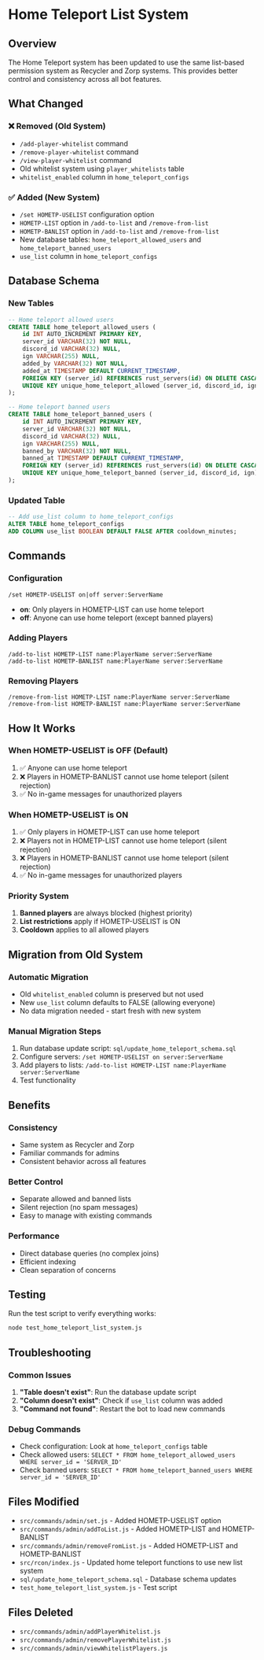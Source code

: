 # Home Teleport List System

## Overview
The Home Teleport system has been updated to use the same list-based permission system as Recycler and Zorp systems. This provides better control and consistency across all bot features.

## What Changed

### ❌ Removed (Old System)
- `/add-player-whitelist` command
- `/remove-player-whitelist` command  
- `/view-player-whitelist` command
- Old whitelist system using `player_whitelists` table
- `whitelist_enabled` column in `home_teleport_configs`

### ✅ Added (New System)
- `/set HOMETP-USELIST` configuration option
- `HOMETP-LIST` option in `/add-to-list` and `/remove-from-list`
- `HOMETP-BANLIST` option in `/add-to-list` and `/remove-from-list`
- New database tables: `home_teleport_allowed_users` and `home_teleport_banned_users`
- `use_list` column in `home_teleport_configs`

## Database Schema

### New Tables
```sql
-- Home teleport allowed users
CREATE TABLE home_teleport_allowed_users (
    id INT AUTO_INCREMENT PRIMARY KEY,
    server_id VARCHAR(32) NOT NULL,
    discord_id VARCHAR(32) NULL,
    ign VARCHAR(255) NULL,
    added_by VARCHAR(32) NOT NULL,
    added_at TIMESTAMP DEFAULT CURRENT_TIMESTAMP,
    FOREIGN KEY (server_id) REFERENCES rust_servers(id) ON DELETE CASCADE,
    UNIQUE KEY unique_home_teleport_allowed (server_id, discord_id, ign)
);

-- Home teleport banned users
CREATE TABLE home_teleport_banned_users (
    id INT AUTO_INCREMENT PRIMARY KEY,
    server_id VARCHAR(32) NOT NULL,
    discord_id VARCHAR(32) NULL,
    ign VARCHAR(255) NULL,
    banned_by VARCHAR(32) NOT NULL,
    banned_at TIMESTAMP DEFAULT CURRENT_TIMESTAMP,
    FOREIGN KEY (server_id) REFERENCES rust_servers(id) ON DELETE CASCADE,
    UNIQUE KEY unique_home_teleport_banned (server_id, discord_id, ign)
);
```

### Updated Table
```sql
-- Add use_list column to home_teleport_configs
ALTER TABLE home_teleport_configs 
ADD COLUMN use_list BOOLEAN DEFAULT FALSE AFTER cooldown_minutes;
```

## Commands

### Configuration
```
/set HOMETP-USELIST on|off server:ServerName
```
- **on**: Only players in HOMETP-LIST can use home teleport
- **off**: Anyone can use home teleport (except banned players)

### Adding Players
```
/add-to-list HOMETP-LIST name:PlayerName server:ServerName
/add-to-list HOMETP-BANLIST name:PlayerName server:ServerName
```

### Removing Players
```
/remove-from-list HOMETP-LIST name:PlayerName server:ServerName
/remove-from-list HOMETP-BANLIST name:PlayerName server:ServerName
```

## How It Works

### When HOMETP-USELIST is OFF (Default)
1. ✅ Anyone can use home teleport
2. ❌ Players in HOMETP-BANLIST cannot use home teleport (silent rejection)
3. ✅ No in-game messages for unauthorized players

### When HOMETP-USELIST is ON
1. ✅ Only players in HOMETP-LIST can use home teleport
2. ❌ Players not in HOMETP-LIST cannot use home teleport (silent rejection)
3. ❌ Players in HOMETP-BANLIST cannot use home teleport (silent rejection)
4. ✅ No in-game messages for unauthorized players

### Priority System
1. **Banned players** are always blocked (highest priority)
2. **List restrictions** apply if HOMETP-USELIST is ON
3. **Cooldown** applies to all allowed players

## Migration from Old System

### Automatic Migration
- Old `whitelist_enabled` column is preserved but not used
- New `use_list` column defaults to FALSE (allowing everyone)
- No data migration needed - start fresh with new system

### Manual Migration Steps
1. Run database update script: `sql/update_home_teleport_schema.sql`
2. Configure servers: `/set HOMETP-USELIST on server:ServerName`
3. Add players to lists: `/add-to-list HOMETP-LIST name:PlayerName server:ServerName`
4. Test functionality

## Benefits

### Consistency
- Same system as Recycler and Zorp
- Familiar commands for admins
- Consistent behavior across all features

### Better Control
- Separate allowed and banned lists
- Silent rejection (no spam messages)
- Easy to manage with existing commands

### Performance
- Direct database queries (no complex joins)
- Efficient indexing
- Clean separation of concerns

## Testing

Run the test script to verify everything works:
```bash
node test_home_teleport_list_system.js
```

## Troubleshooting

### Common Issues
1. **"Table doesn't exist"**: Run the database update script
2. **"Column doesn't exist"**: Check if `use_list` column was added
3. **"Command not found"**: Restart the bot to load new commands

### Debug Commands
- Check configuration: Look at `home_teleport_configs` table
- Check allowed users: `SELECT * FROM home_teleport_allowed_users WHERE server_id = 'SERVER_ID'`
- Check banned users: `SELECT * FROM home_teleport_banned_users WHERE server_id = 'SERVER_ID'`

## Files Modified
- `src/commands/admin/set.js` - Added HOMETP-USELIST option
- `src/commands/admin/addToList.js` - Added HOMETP-LIST and HOMETP-BANLIST
- `src/commands/admin/removeFromList.js` - Added HOMETP-LIST and HOMETP-BANLIST
- `src/rcon/index.js` - Updated home teleport functions to use new list system
- `sql/update_home_teleport_schema.sql` - Database schema updates
- `test_home_teleport_list_system.js` - Test script

## Files Deleted
- `src/commands/admin/addPlayerWhitelist.js`
- `src/commands/admin/removePlayerWhitelist.js`
- `src/commands/admin/viewWhitelistPlayers.js`
